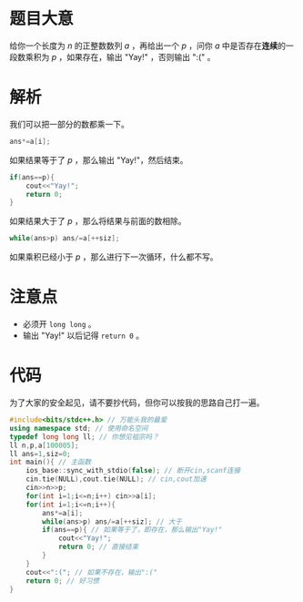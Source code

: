 
# 题目大意
给你一个长度为 $n$ 的正整数数列 $a$ ，再给出一个 $p$ ，问你 $a$ 中是否存在**连续**的一段数乘积为 $p$ ，如果存在，输出 "Yay!" ，否则输出 ":(" 。

# 解析
我们可以把一部分的数都乘一下。
```cpp
ans*=a[i];
```
 
如果结果等于了 $p$ ，那么输出 "Yay!"，然后结束。
```cpp
if(ans==p){
    cout<<"Yay!";
    return 0;
}
```

如果结果大于了 $p$ ，那么将结果与前面的数相除。
```cpp
while(ans>p) ans/=a[++siz];
```


如果乘积已经小于 $p$ ，那么进行下一次循环，什么都不写。

# 注意点
- 必须开 `long long` 。
- 输出 "Yay!" 以后记得 `return 0` 。

# 代码
为了大家的安全起见，请不要抄代码，但你可以按我的思路自己打一遍。
```cpp
#include<bits/stdc++.h> // 万能头我的最爱
using namespace std; // 使用命名空间
typedef long long ll; // 你想见祖宗吗？
ll n,p,a[100005];
ll ans=1,siz=0;
int main(){ // 主函数
    ios_base::sync_with_stdio(false); // 断开cin,scanf连接
    cin.tie(NULL),cout.tie(NULL); // cin,cout加速
    cin>>n>>p;
    for(int i=1;i<=n;i++) cin>>a[i];
    for(int i=1;i<=n;i++){
        ans*=a[i];
        while(ans>p) ans/=a[++siz]; // 大于
        if(ans==p){ // 如果等于了，即存在，那么输出"Yay!"
            cout<<"Yay!";
            return 0; // 直接结束
        }
    }
    cout<<":("; // 如果不存在，输出":("
    return 0; // 好习惯
}
```
